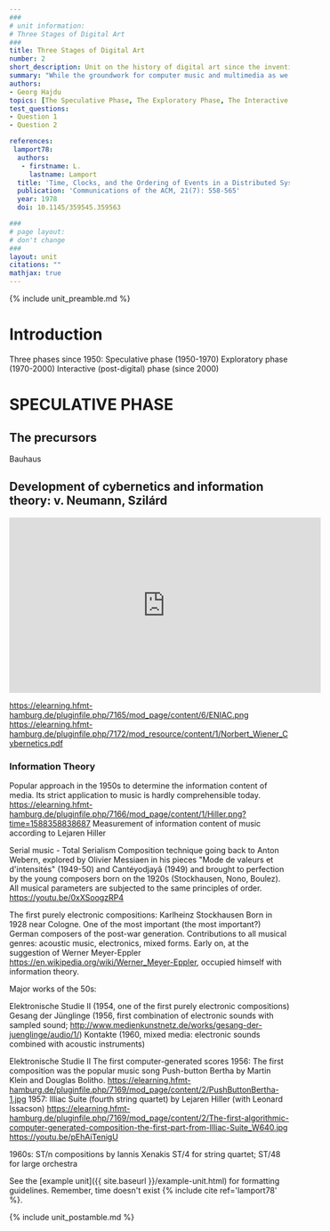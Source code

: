 ```yaml
---
###
# unit information: 
# Three Stages of Digital Art
###
title: Three Stages of Digital Art
number: 2
short_description: Unit on the history of digital art since the invention of the digital computer
summary: "While the groundwork for computer music and multimedia as we practice it today had been laid during the first part of the 20th century, the development of the digital computer during the middle of the previous century was a catalyst of gargantuan impact. Yet the beginnings of digital art were modest as artists had a vision but didn't really know how to teach a computer to accomplish what they were after. The post-war \"tabula rasa\" period in Europe and the United States was one of experimentation and speculation not just in digital art and much of what was produced was informed by the budding fields of information and communication theory. Yet in 1965 John R. Pierce expressed his frustration with the digital computer: \"As a musical instrument, the computer has unlimited potentialities for uttering sound. It can, in fact, produce strings of numbers representing any conceivable or hearable sound... Wonderful things would come out of that box if only we knew how to evoke them.\" This chimed in a new phase in the exploration of the digital computer for art making. In the early 1970s, the first computer music centers were established as platforms for interdisciplinary research where composers, engineers, scholars and scientists were invited to collaborate. With personal computers being slow and costly, those centers remained major attractors for the technically minded composers and the artistically minded technologists, until the advent of broadband Internet and the development of cheap and extraordinarily efficient CPUs led to a paradigm shift around the turn of the millennium. The systematic exploration of the affordances of the computer gave way to a more intuitive and interactive manipulation of digital interfaces both for the acquisition of knowledge and the production of art. The postdigital era was born."
authors: 
- Georg Hajdu
topics: [The Speculative Phase, The Exploratory Phase, The Interactive Phase]
test_questions:
- Question 1
- Question 2

references:
 lamport78:
  authors:
   - firstname: L.
     lastname: Lamport
  title: 'Time, Clocks, and the Ordering of Events in a Distributed System'
  publication: 'Communications of the ACM, 21(7): 558-565'
  year: 1978
  doi: 10.1145/359545.359563

###
# page layout:
# don't change
###
layout: unit
citations: ""
mathjax: true
---
```


{% include unit_preamble.md %}

# Introduction

Three phases since 1950:
Speculative phase (1950-1970)
Exploratory phase (1970-2000)
Interactive (post-digital) phase (since 2000)

# SPECULATIVE PHASE
## The precursors
Bauhaus
## Development of cybernetics and information theory: v. Neumann, Szilárd
<div style="display: block; text-align: center; float: center">
<iframe width="560" height="315" src="https://youtu.be/cdu16JAzgw8" 
frameborder="0" allow="accelerometer; autoplay; encrypted-media; gyroscope; 
picture-in-picture" allowfullscreen></iframe>
</div>

https://elearning.hfmt-hamburg.de/pluginfile.php/7165/mod_page/content/6/ENIAC.png
https://elearning.hfmt-hamburg.de/pluginfile.php/7172/mod_resource/content/1/Norbert_Wiener_Cybernetics.pdf

### Information Theory
Popular approach in the 1950s to determine the information content of media. Its strict application to music is hardly comprehensible today.
https://elearning.hfmt-hamburg.de/pluginfile.php/7166/mod_page/content/1/Hiller.png?time=1588358838687
Measurement of information content of music according to Lejaren Hiller


Serial music - Total Serialism
Composition technique going back to Anton Webern, explored by Olivier Messiaen in his pieces "Mode de valeurs et d'intensités" (1949-50) and Cantéyodjayâ (1949) and brought to perfection by the young composers born on the 1920s (Stockhausen, Nono, Boulez). All musical parameters are subjected to the same principles of order.
https://youtu.be/0xXSoogzRP4 


The first purely electronic compositions: Karlheinz Stockhausen
Born in 1928 near Cologne. One of the most important (the most important?) German composers of the post-war generation. Contributions to all musical genres: acoustic music, electronics, mixed forms. Early on, at the suggestion of Werner Meyer-Eppler https://en.wikipedia.org/wiki/Werner_Meyer-Eppler, occupied himself with information theory.

Major works of the 50s:

Elektronische Studie II (1954, one of the first purely electronic compositions)
Gesang der Jünglinge (1956, first combination of electronic sounds with sampled sound; http://www.medienkunstnetz.de/works/gesang-der-juenglinge/audio/1/)
Kontakte (1960, mixed media: electronic sounds combined with acoustic instruments)

Elektronische Studie II
The first computer-generated scores
1956: The first composition was the popular music song Push-button Bertha by Martin Klein and Douglas Bolitho.
https://elearning.hfmt-hamburg.de/pluginfile.php/7169/mod_page/content/2/PushButtonBertha-1.jpg
1957: Illiac Suite (fourth string quartet) by Lejaren Hiller (with Leonard Issacson)
https://elearning.hfmt-hamburg.de/pluginfile.php/7169/mod_page/content/2/The-first-algorithmic-computer-generated-composition-the-first-part-from-Illiac-Suite_W640.jpg
https://youtu.be/pEhAiTenigU 

1960s: 
ST/n compositions by Iannis Xenakis
ST/4 for string quartet; ST/48 for large orchestra


See the [example unit]({{ site.baseurl }}/example-unit.html) for formatting
guidelines. Remember, time doesn't exist
{% include cite ref='lamport78' %}.

{% include unit_postamble.md %}
